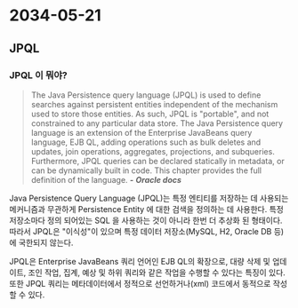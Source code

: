 # 2034-05-21

## JPQL

### JPQL 이 뭐야?
> The Java Persistence query language (JPQL) is used to define searches against persistent entities independent of the mechanism used to store those entities. As such, JPQL is "portable", and not constrained to any particular data store. The Java Persistence query language is an extension of the Enterprise JavaBeans query language, EJB QL, adding operations such as bulk deletes and updates, join operations, aggregates, projections, and subqueries. Furthermore, JPQL queries can be declared statically in metadata, or can be dynamically built in code. This chapter provides the full definition of the language.  __*-*__ __*Oracle docs*__

Java Persistence Query Language (JPQL)는 특정 엔티티를 저장하는 데 사용되는 메커니즘과 무관하게 Persistence Entity 에 대한 검색을 정의하는 데 사용한다. 특정 저장소마다 정의 되어있는 SQL 을 사용하는 것이 아니라 한번 더 추상화 된 형태이다. 따라서 JPQL은 "이식성"이 있으며 특정 데이터 저장소(MySQL, H2, Oracle DB 등) 에 국한되지 않는다. 

JPQL은 Enterprise JavaBeans 쿼리 언어인 EJB QL의 확장으로, 대량 삭제 및 업데이트, 조인 작업, 집계, 예상 및 하위 쿼리와 같은 작업을 수행할 수 있다는 특징이 있다. 또한 JPQL 쿼리는 메타데이터에서 정적으로 선언하거나(xml) 코드에서 동적으로 작성할 수 있다. 

